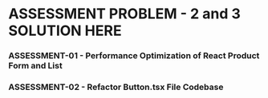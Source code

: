 # ASSESSMENT PROBLEM - 2 and 3 SOLUTION HERE

### ASSESSMENT-01 - Performance Optimization of React Product Form and List

### ASSESSMENT-02 - Refactor Button.tsx File Codebase
